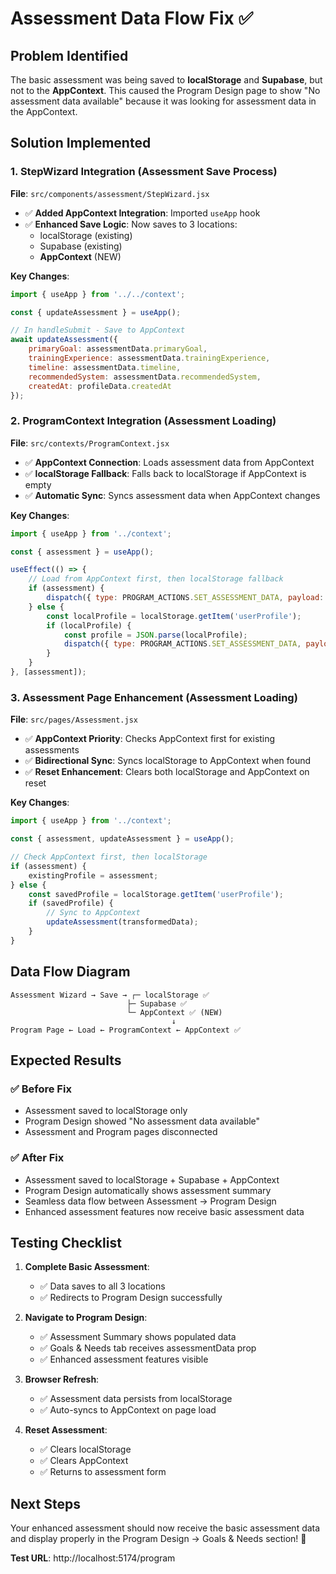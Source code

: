 # Assessment Data Flow Fix ✅

## Problem Identified
The basic assessment was being saved to **localStorage** and **Supabase**, but not to the **AppContext**. This caused the Program Design page to show "No assessment data available" because it was looking for assessment data in the AppContext.

## Solution Implemented

### 1. **StepWizard Integration** (Assessment Save Process)
**File**: `src/components/assessment/StepWizard.jsx`

- ✅ **Added AppContext Integration**: Imported `useApp` hook
- ✅ **Enhanced Save Logic**: Now saves to 3 locations:
  - localStorage (existing)
  - Supabase (existing) 
  - **AppContext** (NEW)

**Key Changes**:
```javascript
import { useApp } from '../../context';

const { updateAssessment } = useApp();

// In handleSubmit - Save to AppContext
await updateAssessment({
    primaryGoal: assessmentData.primaryGoal,
    trainingExperience: assessmentData.trainingExperience,
    timeline: assessmentData.timeline,
    recommendedSystem: assessmentData.recommendedSystem,
    createdAt: profileData.createdAt
});
```

### 2. **ProgramContext Integration** (Assessment Loading)
**File**: `src/contexts/ProgramContext.jsx`

- ✅ **AppContext Connection**: Loads assessment data from AppContext
- ✅ **localStorage Fallback**: Falls back to localStorage if AppContext is empty
- ✅ **Automatic Sync**: Syncs assessment data when AppContext changes

**Key Changes**:
```javascript
import { useApp } from '../context';

const { assessment } = useApp();

useEffect(() => {
    // Load from AppContext first, then localStorage fallback
    if (assessment) {
        dispatch({ type: PROGRAM_ACTIONS.SET_ASSESSMENT_DATA, payload: assessment });
    } else {
        const localProfile = localStorage.getItem('userProfile');
        if (localProfile) {
            const profile = JSON.parse(localProfile);
            dispatch({ type: PROGRAM_ACTIONS.SET_ASSESSMENT_DATA, payload: transformedData });
        }
    }
}, [assessment]);
```

### 3. **Assessment Page Enhancement** (Assessment Loading)
**File**: `src/pages/Assessment.jsx`

- ✅ **AppContext Priority**: Checks AppContext first for existing assessments
- ✅ **Bidirectional Sync**: Syncs localStorage to AppContext when found
- ✅ **Reset Enhancement**: Clears both localStorage and AppContext on reset

**Key Changes**:
```javascript
import { useApp } from '../context';

const { assessment, updateAssessment } = useApp();

// Check AppContext first, then localStorage
if (assessment) {
    existingProfile = assessment;
} else {
    const savedProfile = localStorage.getItem('userProfile');
    if (savedProfile) {
        // Sync to AppContext
        updateAssessment(transformedData);
    }
}
```

## Data Flow Diagram

```
Assessment Wizard → Save → ┌─ localStorage ✅
                          ├─ Supabase ✅  
                          └─ AppContext ✅ (NEW)
                                    ↓
Program Page ← Load ← ProgramContext ← AppContext ✅
```

## Expected Results

### ✅ **Before Fix**
- Assessment saved to localStorage only
- Program Design showed "No assessment data available"
- Assessment and Program pages disconnected

### ✅ **After Fix**
- Assessment saved to localStorage + Supabase + AppContext
- Program Design automatically shows assessment summary
- Seamless data flow between Assessment → Program Design
- Enhanced assessment features now receive basic assessment data

## Testing Checklist

1. **Complete Basic Assessment**:
   - ✅ Data saves to all 3 locations
   - ✅ Redirects to Program Design successfully

2. **Navigate to Program Design**:
   - ✅ Assessment Summary shows populated data
   - ✅ Goals & Needs tab receives assessmentData prop
   - ✅ Enhanced assessment features visible

3. **Browser Refresh**:
   - ✅ Assessment data persists from localStorage
   - ✅ Auto-syncs to AppContext on page load

4. **Reset Assessment**:
   - ✅ Clears localStorage
   - ✅ Clears AppContext
   - ✅ Returns to assessment form

## Next Steps

Your enhanced assessment should now receive the basic assessment data and display properly in the Program Design → Goals & Needs section! 🎉

**Test URL**: http://localhost:5174/program

